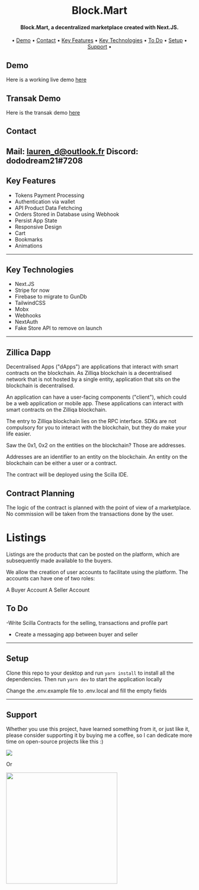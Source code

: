 <h1 align="center">
  <br />
     Block.Mart
  <br />
</h1>

<h4 align="center">
   Block.Mart, a decentralized marketplace created with Next.JS</a>.
</h4>

<p align="center">•
  <a href="#demo">Demo</a> •
  <a href="#contact">Contact</a> •
  <a href="#key-features">Key Features</a> •
  <a href="#key-technologies">Key Technologies</a> •
  <a href="#todo">To Do</a> •  
  <a href="#setup">Setup</a> •
  <a href="#support">Support</a> •
</p>

## Demo

Here is a working live demo [here](https://BlockMart.vercel.app/)

## Transak Demo

Here is the transak demo [here](https://vimeo.com/712582503)

## Contact

Mail: lauren_d@outlook.fr
Discord: dododream21#7208
---

## Key Features

- Tokens Payment Processing
- Authentication via wallet
- API Product Data Fetchcing
- Orders Stored in Database using Webhook
- Persist App State
- Responsive Design
- Cart
- Bookmarks
- Animations

---

## Key Technologies

- Next.JS
- Stripe for now
- Firebase to migrate to GunDb
- TailwindCSS
- Mobx
- Webhooks
- NextAuth
- Fake Store API to remove on launch

---

## Zillica Dapp
Decentralised Apps ("dApps") are applications that interact with smart contracts on the blockchain. As Zilliqa blockchain is a decentralised network that is not hosted by a single entity, application that sits on the blockchain is decentralised.

An application can have a user-facing components ("client"), which could be a web application or mobile app. These applications can interact with smart contracts on the Zilliqa blockchain.

The entry to Zilliqa blockchain lies on the RPC interface. SDKs are not compulsory for you to interact with the blockchain, but they do make your life easier.

Saw the 0x1, 0x2 on the entities on the blockchain? Those are addresses.

Addresses are an identifier to an entity on the blockchain. An entity on the blockchain can be either a user or a contract.

The contract will be deployed using the Scilla IDE.

## Contract Planning
The logic of the contract is planned with the point of view of a marketplace. No commission will be taken from the transactions done by the user.

# Listings
Listings are the products that can be posted on the platform, which are subsequently made available to the buyers.

We allow the creation of user accounts to facilitate using the platform. The accounts can have one of two roles:

A Buyer Account
A Seller Account

## To Do

-Write Scilla Contracts for the selling, transactions and profile part
- Create a messaging app between buyer and seller

---

## Setup

Clone this repo to your desktop and run `yarn install` to install all the dependencies.
Then run `yarn dev` to start the application locally

Change the .env.example file to .env.local and fill the empty fields

---

## Support

Whether you use this project, have learned something from it, or just like it, please consider supporting it by buying me a coffee, so I can dedicate more time on open-source projects like this :)

<a href="https://www.buymeacryptocoffee.xyz/0xcc91e29cd39e620cf4e84c1d036ce0a97c584e34">
  <img src="https://www.buymeacryptocoffee.xyz/_next/image?url=%2F_next%2Fstatic%2Fimage%2Fpublic%2Fembedbadge.c3d8c4bf5cf54409f43e2107e550bb11.svg&w=256&q=75">
</a>

Or

<a href="https://buymeacoffee.com/BlockMart">
   <img width="300px" src="https://upload.wikimedia.org/wikipedia/commons/thumb/5/5c/Buy_Me_a_Coffee_Logo.png/1280px-Buy_Me_a_Coffee_Logo.png">
</a>
